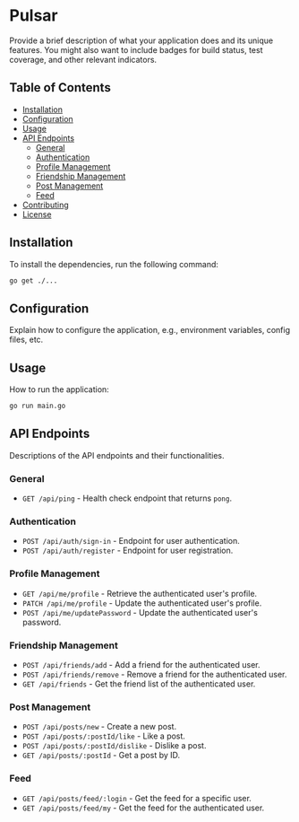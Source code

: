 # Pulsar

Provide a brief description of what your application does and its unique features. You might also want to include badges for build status, test coverage, and other relevant indicators.

## Table of Contents

- [Installation](#installation)
- [Configuration](#configuration)
- [Usage](#usage)
- [API Endpoints](#api-endpoints)
  - [General](#general)
  - [Authentication](#authentication)
  - [Profile Management](#profile-management)
  - [Friendship Management](#friendship-management)
  - [Post Management](#post-management)
  - [Feed](#feed)
- [Contributing](#contributing)
- [License](#license)

## Installation

To install the dependencies, run the following command:

```sh
go get ./...
```

## Configuration

Explain how to configure the application, e.g., environment variables, config files, etc.

## Usage

How to run the application:

```sh
go run main.go
```

## API Endpoints

Descriptions of the API endpoints and their functionalities.

### General

- `GET /api/ping` - Health check endpoint that returns `pong`.

### Authentication

- `POST /api/auth/sign-in` - Endpoint for user authentication.
- `POST /api/auth/register` - Endpoint for user registration.

### Profile Management

- `GET /api/me/profile` - Retrieve the authenticated user's profile.
- `PATCH /api/me/profile` - Update the authenticated user's profile.
- `POST /api/me/updatePassword` - Update the authenticated user's password.

### Friendship Management

- `POST /api/friends/add` - Add a friend for the authenticated user.
- `POST /api/friends/remove` - Remove a friend for the authenticated user.
- `GET /api/friends` - Get the friend list of the authenticated user.

### Post Management

- `POST /api/posts/new` - Create a new post.
- `POST /api/posts/:postId/like` - Like a post.
- `POST /api/posts/:postId/dislike` - Dislike a post.
- `GET /api/posts/:postId` - Get a post by ID.

### Feed

- `GET /api/posts/feed/:login` - Get the feed for a specific user.
- `GET /api/posts/feed/my` - Get the feed for the authenticated user.
